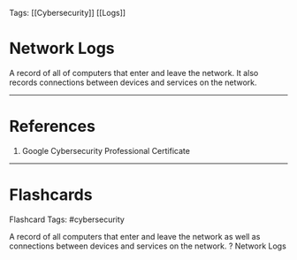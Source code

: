 Tags: [[Cybersecurity]] [[Logs]]
# Network Logs

A record of all of computers that enter and leave the network. It also records connections between devices and services on the network.

---
# References

1. Google Cybersecurity Professional Certificate

---
# Flashcards

Flashcard Tags: #cybersecurity 

A record of all computers that enter and leave the network as well as connections between devices and services on the network.
?
Network Logs
<!--SR:!2024-05-03,4,270-->